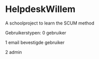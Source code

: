 # HelpdeskWillem
A schoolproject to learn the SCUM method

Gebruikerstypen:
0 gebruiker 
	

1 email bevestigde gebruiker 




2 admin 
